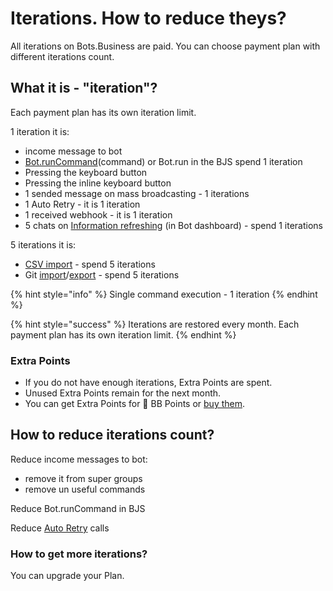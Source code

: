 # Iterations. How to reduce theys?

All iterations on Bots.Business are paid. You can choose payment plan with different iterations count.

## What it is - "iteration"?

Each payment plan has its own iteration limit.

1 iteration it is:

* income message to bot
* [Bot.runCommand](https://help.bots.business/scenarios-and-bjs/bot-functions)\(command\) or Bot.run in the BJS spend 1 iteration
* Pressing the keyboard button
* Pressing the inline keyboard button
* 1 sended message on mass broadcasting - 1 iterations
* 1 Auto Retry - it is 1 iteration
* 1 received webhook - it is 1 iteration
* 5 chats on [Information refreshing](https://help.bots.business/bot-information) \(in Bot dashboard\) - spend 1 iterations



5 iterations it is:

* [CSV import](https://help.bots.business/create-bot-from-google-table) - spend 5 iterations
* Git [import](https://help.bots.business/git/import-bot-from-git-repository)/[export](https://help.bots.business/git/export-bot-to-git-repository) - spend 5 iterations



{% hint style="info" %}
Single command execution - 1 iteration
{% endhint %}

{% hint style="success" %}
Iterations are restored every month. Each payment plan has its own iteration limit.
{% endhint %}

### Extra Points

* If you do not have enough iterations, Extra Points are spent.
* Unused Extra Points remain for the next month.
* You can get Extra Points for 💎 BB Points or [buy them](https://t.me/BotsBusinessAdminBot).

## How to reduce iterations count?

Reduce income messages to bot:

* remove it from super groups
* remove un useful commands

Reduce Bot.runCommand in BJS

Reduce [Auto Retry](https://help.bots.business/commands/auto-retry) calls

### How to get more iterations?

You can upgrade your Plan.













